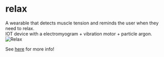 # relax
A wearable that detects muscle tension and reminds the user when they need to relax. \
IOT device with a electromyogram + vibration motor + particle argon. 
![Relax](https://user-images.githubusercontent.com/51324731/187338116-121323b4-97f2-49de-9aa0-b6e4600dd133.png)

See [here](https://www.ricklcliu.com/relax) for more info!
